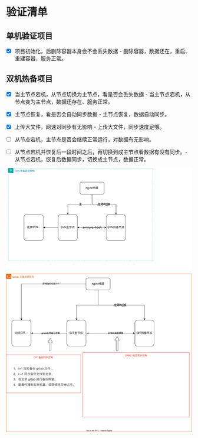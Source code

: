 # 验证清单
## 单机验证项目
- [x] 项目初始化，后删除容器本身会不会丢失数据 - 删除容器，数据还在，重启、重建容器，服务正常。

## 双机热备项目
- [x] 当主节点宕机，从节点切换为主节点，看是否会丢失数据 - 当主节点宕机，从节点变为主节点，数据还存在、服务正常。
- [x] 主节点恢复，看是否会自动同步数据 - 主节点恢复，数据自动同步。
- [x] 上传大文件，网速对同步有无影响 - 上传大文件，同步速度足够。
- [ ] 从节点宕机，主节点是否会继续正常运行，对数据有无影响。
- [ ] 从节点宕机并恢复后一段时间之后，再切换到成主节点看数据有没有同步。- 从节点宕机，恢复后数据同步，切换成主节点，数据正常。


![](svn+git主备方案架构图.svg)